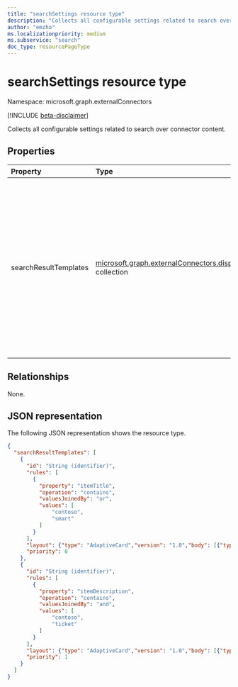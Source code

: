 ```yaml
---
title: "searchSettings resource type"
description: "Collects all configurable settings related to search over connector content."
author: "emzho"
ms.localizationpriority: medium
ms.subservice: "search"
doc_type: resourcePageType
---
```


# searchSettings resource type

Namespace: microsoft.graph.externalConnectors

[!INCLUDE [beta-disclaimer](../../includes/beta-disclaimer.md)]

Collects all configurable settings related to search over connector content.

## Properties
|Property|Type|Description|
|:---|:---|:---|
|searchResultTemplates|[microsoft.graph.externalConnectors.displayTemplate](../resources/externalconnectors-displaytemplate.md) collection|Enables the developer to define the appearance of the content and configure conditions that dictate when the template should be displayed. Maximum of 2 search result templates per connection.|

## Relationships
None.

## JSON representation
The following JSON representation shows the resource type.
<!-- {
  "blockType": "resource",
  "@odata.type": "microsoft.graph.externalConnectors.searchSettings"
}
-->
``` json
{
  "searchResultTemplates": [
    {
      "id": "String (identifier)",
      "rules": [
        {
          "property": "itemTitle",
          "operation": "contains",
          "valuesJoinedBy": "or",
          "values": [
              "contoso",
              "smart"
          ]
        }
      ],
      "layout": {"type": "AdaptiveCard","version": "1.0","body": [{"type": "TextBlock","text": "A contoso ticket."}]},
      "priority": 0
    },
    {
      "id": "String (identifier)",
      "rules": [
        {
          "property": "itemDescription",
          "operation": "contains",
          "valuesJoinedBy": "and",
          "values": [
              "contoso",
              "ticket"
          ]
        }
      ],
      "layout": {"type": "AdaptiveCard","version": "1.0","body": [{"type": "TextBlock","text": "A contoso ticket."}]},
      "priority": 1
    }
  ]
}
```

